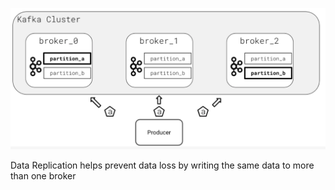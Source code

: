 ![image](./image/data-replication-helps.png)

Data Replication helps prevent data loss by writing the same data to more than one broker